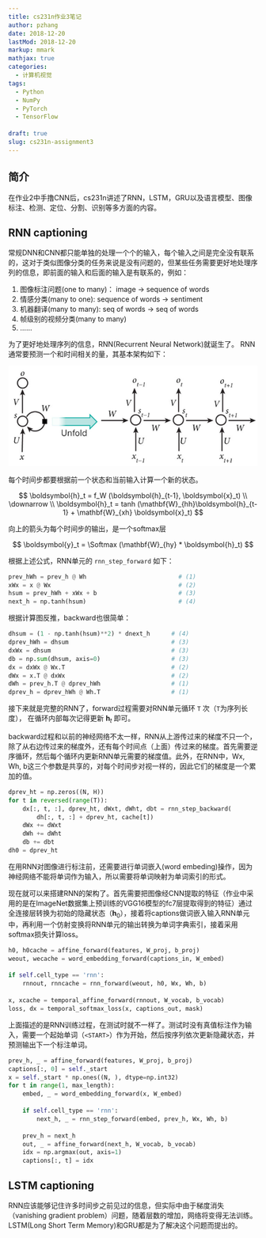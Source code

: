 ```yaml
---
title: cs231n作业3笔记
author: pzhang
date: 2018-12-20
lastMod: 2018-12-20
markup: mmark
mathjax: true
categories:
  - 计算机视觉
tags:
  - Python
  - NumPy
  - PyTorch
  - TensorFlow

draft: true
slug: cs231n-assignment3
---
```


## 简介

在作业2中手撸CNN后，cs231n讲述了RNN，LSTM，GRU以及语言模型、图像标注、检测、定位、分割、识别等多方面的内容。


## RNN captioning

常规DNN和CNN都只能单独的处理一个个的输入，每个输入之间是完全没有联系的，这对于类似图像分类的任务来说是没有问题的，但某些任务需要更好地处理序列的信息，即前面的输入和后面的输入是有联系的，例如：

1. 图像标注问题(one to many)： image -> sequence of words
2. 情感分类(many to one): sequence of words -> sentiment
3. 机器翻译(many to many): seq of words -> seq of words
4. 帧级别的视频分类(many to many)
5. ……

为了更好地处理序列的信息，RNN(Recurrent Neural Network)就诞生了。
RNN通常要预测一个和时间相关的量，其基本架构如下：

![](/images/rnn.jpg)

每个时间步都要根据前一个状态和当前输入计算一个新的状态。

$$
\boldsymbol{h}_t = f_W (\boldsymbol{h}_{t-1}, \boldsymbol{x}_t) \\
\downarrow \\
\boldsymbol{h}_t = tanh (\mathbf{W}_{hh}\boldsymbol{h}_{t-1} + \mathbf{W}_{xh} \boldsymbol{x}_t)
$$

向上的箭头为每个时间步的输出，是一个softmax层

$$
\boldsymbol{y}_t = \Softmax (\mathbf{W}_{hy} * \boldsymbol{h}_t)
$$

根据上述公式，RNN单元的 `rnn_step_forward` 如下：

```python
prev_hWh = prev_h @ Wh                          # (1)
xWx = x @ Wx                                    # (2)
hsum = prev_hWh + xWx + b                       # (3)
next_h = np.tanh(hsum)                          # (4)
```

根据计算图反推，backward也很简单：

```python
dhsum = (1 - np.tanh(hsum)**2) * dnext_h      # (4)
dprev_hWh = dhsum                             # (3)
dxWx = dhsum                                  # (3)
db = np.sum(dhsum, axis=0)                    # (3)
dx = dxWx @ Wx.T                              # (2)
dWx = x.T @ dxWx                              # (2)
dWh = prev_h.T @ dprev_hWh                    # (1)
dprev_h = dprev_hWh @ Wh.T                    # (1)
```

接下来就是完整的RNN了，forward过程需要对RNN单元循环 `T` 次（`T`为序列长度），
在循环内部每次记得更新 $\boldsymbol{h}_t$ 即可。

backward过程和以前的神经网络不太一样，RNN从上游传过来的梯度不只一个，除了从右边传过来的梯度外，还有每个时间点（上面）传过来的梯度。首先需要逆序循环，然后每个循环内更新RNN单元需要的梯度值。此外，在RNN中，Wx, Wh, b这三个参数是共享的，对每个时间步对视一样的，因此它们的梯度是一个累加的值。

```python
dprev_ht = np.zeros((N, H))
for t in reversed(range(T)):
    dx[:, t, :], dprev_ht, dWxt, dWht, dbt = rnn_step_backward(
        dh[:, t, :] + dprev_ht, cache[t])
    dWx += dWxt
    dWh += dWht
    db += dbt
dh0 = dprev_ht
```

在用RNN对图像进行标注前，还需要进行单词嵌入(word embeding)操作，因为神经网络不能将单词作为输入，所以需要将单词映射为单词索引的形式。

现在就可以来搭建RNN的架构了。首先需要把图像经CNN提取的特征（作业中采用的是在ImageNet数据集上预训练的VGG16模型的fc7层提取得到的特征）通过全连接层转换为初始的隐藏状态（$\boldsymbol{h}_0$），接着将captions做词嵌入输入RNN单元中，再利用一个仿射变换将RNN单元的输出转换为单词字典索引，接着采用softmax损失计算loss。

```python
h0, h0cache = affine_forward(features, W_proj, b_proj)
weout, wecache = word_embedding_forward(captions_in, W_embed)

if self.cell_type == 'rnn':
    rnnout, rnncache = rnn_forward(weout, h0, Wx, Wh, b)

x, xcache = temporal_affine_forward(rnnout, W_vocab, b_vocab)
loss, dx = temporal_softmax_loss(x, captions_out, mask)
```

上面描述的是RNN训练过程，在测试时就不一样了。测试时没有真值标注作为输入，需要一个起始单词（`<START>`）作为开始，然后按序列依次更新隐藏状态，并预测输出下一个标注单词。

```python
prev_h, _ = affine_forward(features, W_proj, b_proj)
captions[:, 0] = self._start
x = self._start * np.ones((N, ), dtype=np.int32)
for t in range(1, max_length):
    embed, _ = word_embedding_forward(x, W_embed)

    if self.cell_type == 'rnn':
        next_h, _ = rnn_step_forward(embed, prev_h, Wx, Wh, b)

    prev_h = next_h
    out, _ = affine_forward(next_h, W_vocab, b_vocab)
    idx = np.argmax(out, axis=1)
    captions[:, t] = idx
```

## LSTM captioning

RNN应该能够记住许多时间步之前见过的信息，但实际中由于梯度消失（vanishing gradient problem）问题，随着层数的增加，网络将变得无法训练。
LSTM(Long Short Term Memory)和GRU都是为了解决这个问题而提出的。
